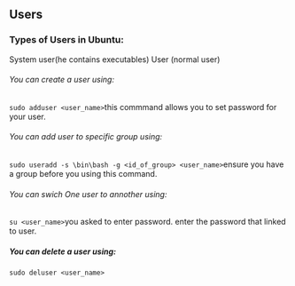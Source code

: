 ## **Users** 
### Types of Users in Ubuntu:
System user(he contains executables)
User (normal user)

###### You can create a user using:
`sudo adduser <user_name>`this commmand allows you to set password for your user.
###### You can add user to specific group using:
`sudo useradd -s \bin\bash -g <id_of_group> <user_name>`ensure you have a group before you using this command.  
###### You can swich One user to annother using:
`su <user_name>`you asked to enter password. enter the password that linked to user.
##### You can delete a user using:
`sudo deluser <user_name>`